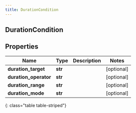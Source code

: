 ```yaml
---
title: DurationCondition
---
```

## DurationCondition

## Properties

|Name | Type | Description | Notes|
|------------ | ------------- | ------------- | -------------|
| **duration_target** | **str** |  | [optional] |
| **duration_operator** | **str** |  | [optional] |
| **duration_range** | **str** |  | [optional] |
| **duration_mode** | **str** |  | [optional] |
{: class="table table-striped"}


